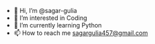 - 👋 Hi, I’m @sagar-gulia
- 👀 I’m interested in Coding
- 🌱 I’m currently learning Python
- 📫 How to reach me sagargulia457@gmail.com

<!---
sagar-gulia/sagar-gulia is a ✨ special ✨ repository because its `README.md` (this file) appears on your GitHub profile.
You can click the Preview link to take a look at your changes.
--->
